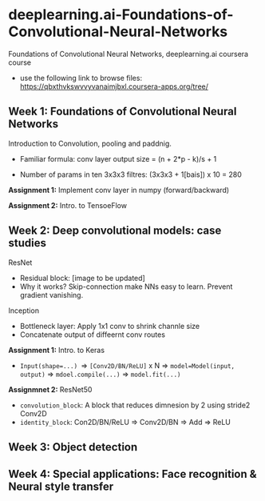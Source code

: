 # deeplearning.ai-Foundations-of-Convolutional-Neural-Networks
Foundations of Convolutional Neural Networks, deeplearning.ai coursera course

  - use the following link to browse files:
https://qbxthvkswvvyvanaimjbxl.coursera-apps.org/tree/ 



## Week 1: Foundations of Convolutional Neural Networks

Introduction to Convolution, pooling and paddnig.

- Familiar formula: conv layer output size = (n + 2*p - k)/s + 1

- Number of params in ten 3x3x3 filtres: (3x3x3 + 1[bais]) x 10 = 280

**Assignment 1:** Implement conv layer in numpy (forward/backward)

**Assignment 2:** Intro. to TensoeFlow

## Week 2: Deep convolutional models: case studies

ResNet
- Residual block: [image to be updated]  
- Why it works? Skip-connection make NNs easy to learn. Prevent gradient vanishing.

Inception
- Bottleneck layer: Apply 1x1 conv to shrink channle size 
- Concatenate output of diffeernt conv routes

**Assignment 1:** Intro. to Keras
- `Input(shape=...) `=> `[Conv2D/BN/ReLU]` x N => `model=Model(input, output)` => `mdoel.compile(...)` => `model.fit(...)`

**Assignmnet 2:** ResNet50
- `convolution_block`: A block that reduces dimnesion by 2 using stride2 Conv2D 
- `identity_block`: Con2D/BN/ReLU => Conv2D/BN => Add => ReLU
  
## Week 3: Object detection

## Week 4: Special applications: Face recognition & Neural style transfer

